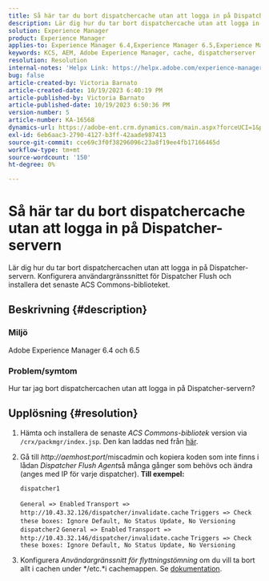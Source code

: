 ```yaml
---
title: Så här tar du bort dispatchercache utan att logga in på Dispatcher-servern
description: Lär dig hur du tar bort dispatchercache utan att logga in på Dispatcher-servern.
solution: Experience Manager
product: Experience Manager
applies-to: Experience Manager 6.4,Experience Manager 6.5,Experience Manager
keywords: KCS, AEM, Adobe Experience Manager, cache, dispatcherserver
resolution: Resolution
internal-notes: 'Helpx Link: https://helpx.adobe.com/experience-manager/kb/How-to-delete-the-dispatcher-cache-without-logging-into-the-Dispatchers-AEM.html'
bug: false
article-created-by: Victoria Barnato
article-created-date: 10/19/2023 6:40:19 PM
article-published-by: Victoria Barnato
article-published-date: 10/19/2023 6:50:36 PM
version-number: 5
article-number: KA-16568
dynamics-url: https://adobe-ent.crm.dynamics.com/main.aspx?forceUCI=1&pagetype=entityrecord&etn=knowledgearticle&id=94f206ee-ae6e-ee11-8df0-6045bd006793
exl-id: 6eb6aac3-2790-4127-b3ff-42aade987413
source-git-commit: cce69c3f0f38296096c23a8f19ee4fb17166465d
workflow-type: tm+mt
source-wordcount: '150'
ht-degree: 0%

---
```


# Så här tar du bort dispatchercache utan att logga in på Dispatcher-servern


Lär dig hur du tar bort dispatchercachen utan att logga in på Dispatcher-servern. Konfigurera användargränssnittet för Dispatcher Flush och installera det senaste ACS Commons-biblioteket.

## Beskrivning {#description}


### <b>Miljö</b>

Adobe Experience Manager 6.4 och 6.5



### <b>Problem/symtom</b>

Hur tar jag bort dispatchercachen utan att logga in på Dispatcher-servern?


## Upplösning {#resolution}


1. Hämta och installera de senaste *ACS Commons-bibliotek* version via `/crx/packmgr/index.jsp`. Den kan laddas ned från [här](https://github.com/Adobe-Consulting-Services/acs-aem-commons/releases).
2. Gå till *http://aemhost:port*/miscadmin och kopiera koden som inte finns i lådan *Dispatcher Flush Agent*så många gånger som behövs och ändra (anges med IP för varje dispatcher).
   <b>Till exempel:</b>



   ```
   dispatcher1
   ```


   `General => Enabled`
   `Transport => http://10.43.32.126/dispatcher/invalidate.cache`
   `Triggers => Check these boxes: Ignore Default, No Status Update, No Versioning`
   ` `
   `dispatcher2`
   `General => Enabled`
   `Transport => http://10.43.32.146/dispatcher/invalidate.cache`
   `Triggers => Check these boxes: Ignore Default, No Status Update, No Versioning`
3. Konfigurera *Användargränssnitt för flyttningstömning* om du vill ta bort allt i cachen under */etc.*i cachemappen. Se [dokumentation](https://adobe-consulting-services.github.io/acs-aem-commons/features/dispatcher-flush-ui/index.html).
